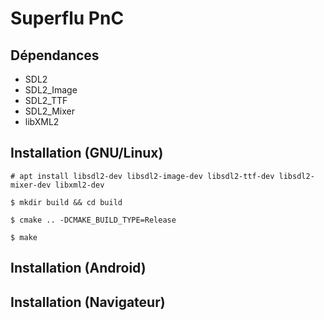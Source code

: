 # Superflu PnC

## Dépendances

 - SDL2
 - SDL2_Image
 - SDL2_TTF
 - SDL2_Mixer
 - libXML2

## Installation (GNU/Linux)

`# apt install libsdl2-dev libsdl2-image-dev libsdl2-ttf-dev libsdl2-mixer-dev libxml2-dev`

`$ mkdir build && cd build`

`$ cmake .. -DCMAKE_BUILD_TYPE=Release`

`$ make`

## Installation (Android)

## Installation (Navigateur)

